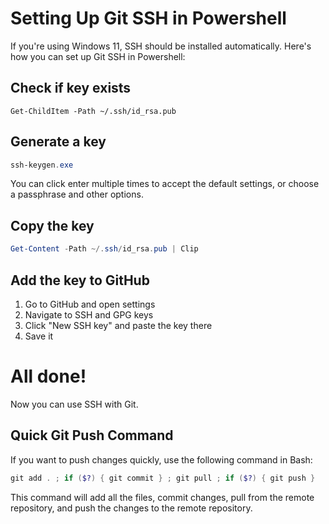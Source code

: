 # Setting Up Git SSH in Powershell
If you're using Windows 11, SSH should be installed automatically. Here's how you can set up Git SSH in Powershell:

## Check if key exists
```
Get-ChildItem -Path ~/.ssh/id_rsa.pub
```
## Generate a key
```powershell
ssh-keygen.exe
```
You can click enter multiple times to accept the default settings, or choose a passphrase and other options.

## Copy the key

```powershell
Get-Content -Path ~/.ssh/id_rsa.pub | Clip
```
## Add the key to GitHub
1. Go to GitHub and open settings
2. Navigate to SSH and GPG keys
3. Click "New SSH key" and paste the key there
4. Save it

# All done!
Now you can use SSH with Git.

## Quick Git Push Command
If you want to push changes quickly, use the following command in Bash:


```powershell
git add . ; if ($?) { git commit } ; git pull ; if ($?) { git push }
```
This command will add all the files, commit changes, pull from the remote repository, and push the changes to the remote repository.